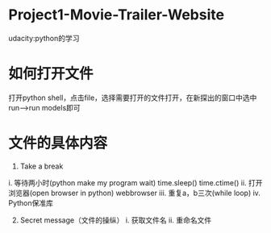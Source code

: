 # Project1-Movie-Trailer-Website
udacity:python的学习
# 如何打开文件
打开python shell，点击file，选择需要打开的文件打开，在新探出的窗口中选中run-->run models即可

# 文件的具体内容
1. Take a break

i.	等待两小时(python make my program wait)
time.sleep()
time.ctime()
ii.	打开浏览器(open browser in python)
webbrowser
iii.	重复a，b三次(while loop)
iv.	Python保准库

2. Secret message（文件的操纵）
i.	获取文件名
ii.	重命名文件

